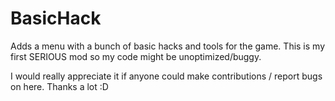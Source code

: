# BasicHack

Adds a menu with a bunch of basic hacks and tools for the game.
This is my first SERIOUS mod so my code might be unoptimized/buggy.

I would really appreciate it if anyone could make contributions / report bugs on here. Thanks a lot :D
